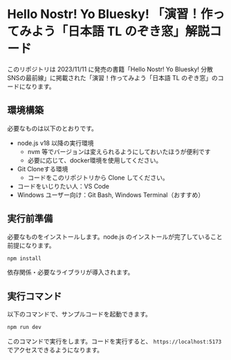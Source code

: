 # Hello Nostr! Yo Bluesky! 「演習！作ってみよう「日本語 TL のぞき窓」解説コード

このリポジトリは 2023/11/11 に発売の書籍「Hello Nostr! Yo Bluesky! 分散SNSの最前線」に掲載された「演習！作ってみよう「日本語 TL のぞき窓」のコードになります。

## 環境構築

必要なものは以下のとおりです。

- node.js v18 以降の実行環境
  - nvm 等でバージョンは変えられるようにしておいたほうが便利です
  - 必要に応じて、docker環境を使用してください。
- Git Cloneする環境
  - コードをこのリポジトリから Clone してください。
- コードをいじりたい人：VS Code
- Windows ユーザー向け：Git Bash, Windows Terminal（おすすめ）

## 実行前準備

必要なものをインストールします。node.js のインストールが完了していること前提になります。

```bash
npm install
```

依存関係・必要なライブラリが導入されます。

## 実行コマンド

以下のコマンドで、サンプルコードを起動できます。

```bash
npm run dev
```

このコマンドで実行をします。コードを実行すると、 `https://localhost:5173` でアクセスできるようになります。

